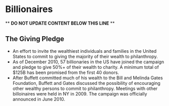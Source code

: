 Billionaires
============

** **DO NOT UPDATE CONTENT BELOW THIS LINE** **

The Giving Pledge
-----------------

* An effort to invite the wealthiest individuals and families in the United States to commit to giving the majority of their wealth to philanthropy.
* As of December 2010, 57 billionaries in the US have joined the campaign and pledge to give 50%+ of their wealth to charity. A minimum total of $125B has been promised from the first 40 donors.
* After Buffett committed much of his wealth to the Bill and Melinda Gates Foundation, Buffett and Gates discussed the possibility of encouraging other wealthy persons to commit to philanthropy. Meetings with other billoinaires were held in NY in 2009. The campaign was officially announced in June 2010.

